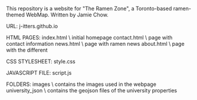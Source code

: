 This repository is a website for "The Ramen Zone", a Toronto-based ramen-themed WebMap. Written by Jamie Chow.

URL: j-itters.github.io

HTML PAGES:
index.html           \\ initial homepage
contact.html         \\ page with contact information
news.html            \\ page with ramen news
about.html           \\ page with the different 

CSS STYLESHEET:
style.css

JAVASCRIPT FILE:
script.js

FOLDERS:
images                \\ contains the images used in the webpage
university_json       \\ contains the geojson files of the university properties
